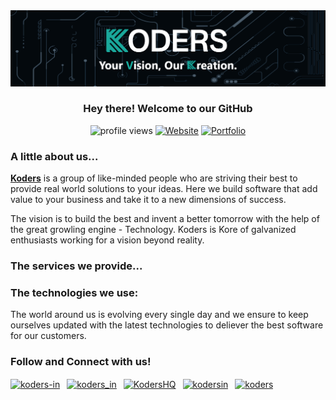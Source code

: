 <div align="center">
<img src="https://github.com/koders-in/.github/blob/main/profile/banner.png">
<p align="center">
  <h3>Hey there! Welcome to our GitHub</h3>
  <img src="https://komarev.com/ghpvc/?username=koders-in&label=Profile%20Views&color=00ad99&style=flat" alt="profile views"> 
  <a href="https://koders.in" target="_blank"><img alt="Website" src="https://img.shields.io/badge/Visit-Website-00ad99"></a>
  <a href="https://bot.koders.in" target="_blank"><img alt="Portfolio" src="https://img.shields.io/badge/Visit-Portfolio-00ad99"></a>
</p>
</div>
<div align="left">
<h3>A little about us...</h3>
<p>
<a href="http://www.koders.in" target="_blank"><b>Koders</b></a> is a group of like-minded people who are striving their best to provide real world solutions to your ideas. Here we build software that add value to your business and take it to a new dimensions of success.
</p>
<p>
The vision is to build the best and invent a better tomorrow with the help of the great growling engine - Technology. Koders is Kore of galvanized enthusiasts working for a vision beyond reality.
</p>
</div>
<div>
<h3>The services we provide...</h3>
</div>
<div>
<h3>The technologies we use:</h3>
<p>
The world around us is evolving every single day and we ensure to keep ourselves updated with the latest technologies to deliever the best software for our customers.
</p>
<!-- <img src="https://www.koders.in/static/media/Technology.2928182c.svg"> -->
</div>
<div>
<h3>Follow and Connect with us!</h3>
<a href="https://www.linkedin.com/company/koders-in/" target="_blank"><img align="center" src="https://www.koders.in/static/media/linkedin-rect.70b6de0d.svg" alt="koders-in" height="30px" width="30px"/></a>&ensp;
<a href="https://www.instagram.com/koders_in/" target="_blank"><img align="center" src="https://www.koders.in/static/media/instagram.fe30fdf6.svg" alt="koders_in" height="30px" width="30px"/></a>&ensp;
<a href="https://twitter.com/KodersHQ" target="_blank"><img align="center" src="https://www.koders.in/static/media/twitter.8763f8c2.svg" alt="KodersHQ" height="30px" width="30px"/></a>&ensp;
<a href="https://www.facebook.com/kodersin" target="_blank"><img align="center" src="https://www.koders.in/static/media/facebook.e19ce8a0.svg" alt="kodersin" height="30px" width="30px"/></a>&ensp;
<a href="https://dsc.gg/koders" target="_blank"><img align="center" src="https://www.koders.in/static/media/discord.25e7bb73.svg" alt="koders" height="30px" width="30px"/></a>
</div>

